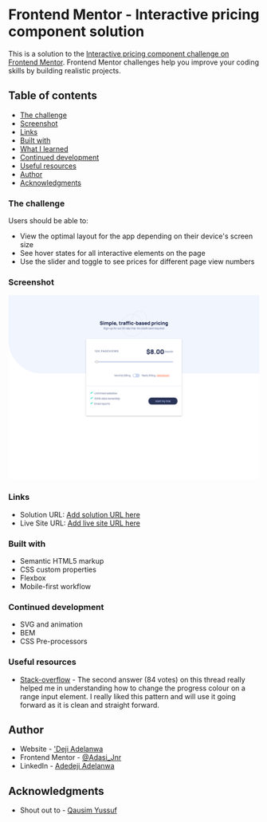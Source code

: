 # Frontend Mentor - Interactive pricing component solution

This is a solution to the [Interactive pricing component challenge on Frontend Mentor](https://www.frontendmentor.io/challenges/interactive-pricing-component-t0m8PIyY8). Frontend Mentor challenges help you improve your coding skills by building realistic projects.

## Table of contents

- [The challenge](#the-challenge)
- [Screenshot](#screenshot)
- [Links](#links)
- [Built with](#built-with)
- [What I learned](#what-i-learned)
- [Continued development](#continued-development)
- [Useful resources](#useful-resources)
- [Author](#author)
- [Acknowledgments](#acknowls)

### The challenge

Users should be able to:

- View the optimal layout for the app depending on their device's screen size
- See hover states for all interactive elements on the page
- Use the slider and toggle to see prices for different page view numbers

### Screenshot

![](./screenshot.png)

### Links

- Solution URL: [Add solution URL here](https://your-solution-url.com)
- Live Site URL: [Add live site URL here](https://adedejiadelanwa.github.io/interactive-pricing-component/)

### Built with

- Semantic HTML5 markup
- CSS custom properties
- Flexbox
- Mobile-first workflow

### Continued development

- SVG and animation
- BEM
- CSS Pre-processors

### Useful resources

- [Stack-overflow](https://stackoverflow.com/questions/18389224/how-to-style-html5-range-input-to-have-different-color-before-and-after-slider) - The second answer (84 votes) on this thread really helped me in understanding how to change the progress colour on a range input element. I really liked this pattern and will use it going forward as it is clean and straight forward.

## Author

- Website - ['Deji Adelanwa](https://adedejiadelanwa.github.io/web-portfolio.github.io/)
- Frontend Mentor - [@Adasi_Jnr](https://www.frontendmentor.io/profile/AdedejiAdelanwa)
- LinkedIn - [Adedeji Adelanwa](https://www.linkedin.com/adedejiadelanwa)

## Acknowledgments

- Shout out to - [Qausim Yussuf](https://github.com/Qausim)
